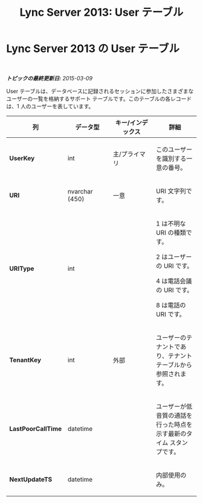 ﻿---
title: 'Lync Server 2013: User テーブル'
TOCTitle: User テーブル
ms:assetid: 6b52047e-286d-47ab-b7bc-a9b266f62d82
ms:mtpsurl: https://technet.microsoft.com/ja-jp/library/Gg398505(v=OCS.15)
ms:contentKeyID: 48272384
ms.date: 05/19/2016
mtps_version: v=OCS.15
ms.translationtype: HT
---

# Lync Server 2013 の User テーブル

 

_**トピックの最終更新日:** 2015-03-09_

User テーブルは、データベースに記録されるセッションに参加したさまざまなユーザーの一覧を格納するサポート テーブルです。このテーブルの各レコードは、1 人のユーザーを表しています。


<table>
<colgroup>
<col style="width: 25%" />
<col style="width: 25%" />
<col style="width: 25%" />
<col style="width: 25%" />
</colgroup>
<thead>
<tr class="header">
<th><strong>列</strong></th>
<th><strong>データ型</strong></th>
<th><strong>キー/インデックス</strong></th>
<th><strong>詳細</strong></th>
</tr>
</thead>
<tbody>
<tr class="odd">
<td><p><strong>UserKey</strong></p></td>
<td><p>int</p></td>
<td><p>主/プライマリ</p></td>
<td><p>このユーザーを識別する一意の番号。</p></td>
</tr>
<tr class="even">
<td><p><strong>URI</strong></p></td>
<td><p>nvarchar (450)</p></td>
<td><p>一意</p></td>
<td><p>URI 文字列です。</p></td>
</tr>
<tr class="odd">
<td><p><strong>URIType</strong></p></td>
<td><p>int</p></td>
<td><p></p></td>
<td><p>1 は不明な URI の種類です。</p>
<p>2 はユーザーの URI です。</p>
<p>4 は電話会議の URI です。</p>
<p>8 は電話の URI です。</p></td>
</tr>
<tr class="even">
<td><p><strong>TenantKey</strong></p></td>
<td><p>int</p></td>
<td><p>外部</p></td>
<td><p>ユーザーのテナントであり、テナント テーブルから参照されます。</p></td>
</tr>
<tr class="odd">
<td><p><strong>LastPoorCallTime</strong></p></td>
<td><p>datetime</p></td>
<td><p></p></td>
<td><p>ユーザーが低音質の通話を行った時点を示す最新のタイム スタンプです。</p></td>
</tr>
<tr class="even">
<td><p><strong>NextUpdateTS</strong></p></td>
<td><p>datetime</p></td>
<td><p></p></td>
<td><p>内部使用のみ。</p></td>
</tr>
</tbody>
</table>


